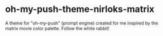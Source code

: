 # oh-my-push-theme-nirloks-matrix
A theme for "oh-my-push" (prompt engine) created for me  inspired by the matrix movie color palette. Follow the white rabbit!
